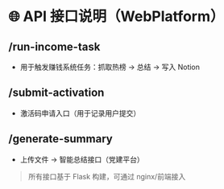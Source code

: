 # 🌐 API 接口说明（WebPlatform）

## /run-income-task
- 用于触发赚钱系统任务：抓取热榜 → 总结 → 写入 Notion

## /submit-activation
- 激活码申请入口（用于记录用户提交）

## /generate-summary
- 上传文件 → 智能总结接口（党建平台）

> 所有接口基于 Flask 构建，可通过 nginx/前端接入